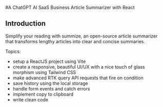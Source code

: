 #A ChatGPT AI SaaS Business Article Summarizer with React

## Introduction
Simplify your reading with summize, an open-source article summarizer that transforms lengthy articles into clear and concise summaries.
 
Topics:
- setup a ReactJS project using Vite
- create a responsive, beautiful UI/UX with a nice touch of glass morphism using Tailwind CSS
- make advanced RTK query API requests that fire on condition
- save history using the local storage
- handle form events and catch errors
- implement copy to clipboard
- write clean code

